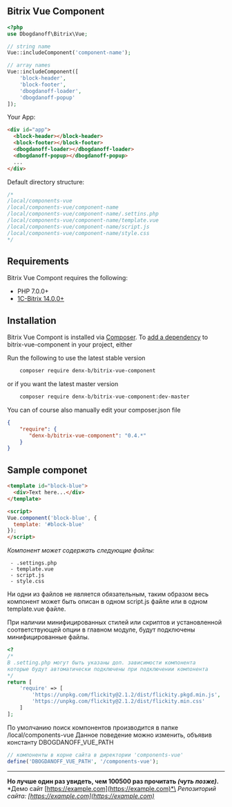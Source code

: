 ﻿## Bitrix Vue Component

```php
<?php
use Dbogdanoff\Bitrix\Vue;

// string name
Vue::includeComponent('component-name');

// array names
Vue::includeComponent([
    'block-header',
    'block-footer',
    'dbogdanoff-loader',
    'dbogdanoff-popup'
]);
```

Your App:
```html
<div id="app">
  <block-header></block-header>
  <block-footer></block-footer>
  <dbogdanoff-loader></dbogdanoff-loader>
  <dbogdanoff-popup></dbogdanoff-popup>
  ...
</div>
```

Default directory structure:
```php
/*
/local/components-vue
/local/components-vue/component-name
/local/components-vue/component-name/.settins.php
/local/components-vue/component-name/template.vue
/local/components-vue/component-name/script.js
/local/components-vue/component-name/style.css
*/
```

## Requirements

Bitrix Vue Compont requires the following:

- PHP 7.0.0+
- [1C-Bitrix 14.0.0+](https://www.1c-bitrix.ru/)

## Installation

Bitrix Vue Compont is installed via [Composer](https://getcomposer.org/).
To [add a dependency](https://getcomposer.org/doc/04-schema.md#package-links>) to bitrix-vue-component in your project, either

Run the following to use the latest stable version
```sh
    composer require denx-b/bitrix-vue-component
```
or if you want the latest master version
```sh
    composer require denx-b/bitrix-vue-component:dev-master
```

You can of course also manually edit your composer.json file
```json
{
    "require": {
       "denx-b/bitrix-vue-component": "0.4.*"
    }
}
```

## Sample componet

``` html
<template id="block-blue">
  <div>Text here...</div>
</template>

<script>
Vue.component('block-blue', {
  template: '#block-blue'
});
</script>
```
*Компонент может содержать следующие файлы:*

     - .settings.php
     - template.vue
     - script.js
     - style.css

Ни одни из файлов не является обязательным, таким образом весь компонент может быть описан в одном script.js файле или в одном template.vue файле. 

При наличии минифицированных стилей или скриптов и установленной соответствующей опции в главном модуле, будут подключены минифицированные файлы.

```php
<?
/*
В .setting.php могут быть указаны доп. зависимости компонента
которые будут автоматически подключены при подключении компонента
*/
return [
    'require' => [
        'https://unpkg.com/flickity@2.1.2/dist/flickity.pkgd.min.js',
        'https://unpkg.com/flickity@2.1.2/dist/flickity.min.css'
    ]
];
```
По умолчанию поиск компонентов производится в папке /local/components-vue
Данное поведение можно изменить, объявив константу DBOGDANOFF_VUE_PATH
```php
// компоненты в корне сайта в директории 'components-vue'
define('DBOGDANOFF_VUE_PATH', '/components-vue');
```

----------
**Но лучше один раз увидеть, чем 100500 раз прочитать *(чуть позже)*.**\
*Демо сайт [https://example.com](https://example.com)*\
*Репозиторий сайта: [https://example.com](https://example.com)*

